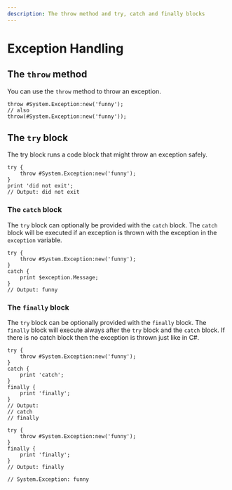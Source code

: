 ```yaml
---
description: The throw method and try, catch and finally blocks
---
```


# Exception Handling

## The `throw` method

You can use the `throw` method to throw an exception.

```rcaron
throw #System.Exception:new('funny');
// also
throw(#System.Exception:new('funny'));
```

## The `try` block

The try block runs a code block that might throw an exception safely.

```rcaron
try {
    throw #System.Exception:new('funny');
}
print 'did not exit';
// Output: did not exit
```

### The `catch` block

The `try` block can optionally be provided with the `catch` block. The `catch` block will be executed if an exception is thrown with the exception in the `exception` variable.

```rcaron
try {
    throw #System.Exception:new('funny');
}
catch {
    print $exception.Message;
}
// Output: funny
```

### The `finally` block

The `try` block can be optionally provided with the `finally` block. The `finally` block will execute always after the `try` block and the `catch` block. If there is no catch block then the exception is thrown just like in C#.

```rcaron
try {
    throw #System.Exception:new('funny');
}
catch {
    print 'catch';
}
finally {
    print 'finally';
}
// Output:
// catch
// finally

try {
    throw #System.Exception:new('funny');
}
finally {
    print 'finally';
}
// Output: finally

// System.Exception: funny
```
